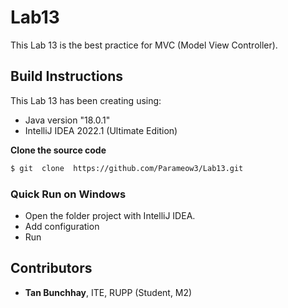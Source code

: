 # Lab13
This Lab 13 is the best practice for MVC (Model View Controller).


## Build Instructions

This Lab 13 has been creating using:
- Java version "18.0.1"
- IntelliJ IDEA 2022.1 (Ultimate Edition)

**Clone the source code**
```sh
$ git  clone  https://github.com/Parameow3/Lab13.git
```
### Quick Run on Windows
- Open the folder project with IntelliJ IDEA.
- Add configuration
- Run

## Contributors
- **Tan Bunchhay**, ITE, RUPP (Student, M2)
